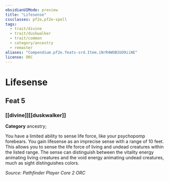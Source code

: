 ```yaml
---
obsidianUIMode: preview
title: "Lifesense"
cssclasses: pf2e,pf2e-spell
tags:
  - trait/divine
  - trait/duskwalker
  - trait/common
  - category/ancestry
  - remaster
aliases: "Compendium.pf2e.feats-srd.Item.iNrR4WOB1UO9iiNE"
license: ORC
---
```

# Lifesense
## Feat 5
### [[divine]][[duskwalker]]

**Category** ancestry; 




You have a limited ability to sense life force, like your psychopomp forebears. You gain lifesense as an imprecise sense with a range of 10 feet. This allows you to sense the life force of living and undead creatures within the listed range. The sense can distinguish between the vitality energy animating living creatures and the void energy animating undead creatures, much as sight distinguishes colors.

*Source: Pathfinder Player Core 2*
*ORC*